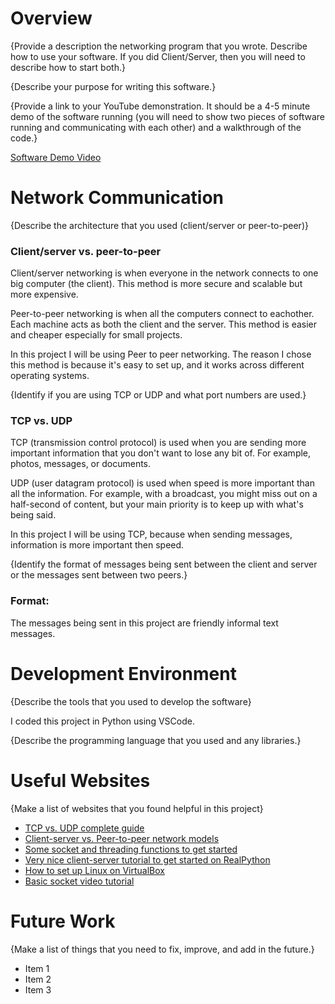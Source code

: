 # Overview

{Provide a description the networking program that you wrote. Describe how to use your software.  If you did Client/Server, then you will need to describe how to start both.}

{Describe your purpose for writing this software.}

{Provide a link to your YouTube demonstration.  It should be a 4-5 minute demo of the software running (you will need to show two pieces of software running and communicating with each other) and a walkthrough of the code.}

[Software Demo Video](http://youtube.link.goes.here)

# Network Communication

{Describe the architecture that you used (client/server or peer-to-peer)}

### Client/server vs. peer-to-peer

Client/server networking is when everyone in the network connects to one big computer (the client). This method is more secure and scalable but more expensive.

Peer-to-peer networking is when all the computers connect to eachother. Each machine acts as both the client and the server. This method is easier and cheaper especially for small projects.

In this project I will be using Peer to peer networking. The reason I chose this method is because it's easy to set up, and it works across different operating systems.

{Identify if you are using TCP or UDP and what port numbers are used.}

### TCP vs. UDP

TCP (transmission control protocol) is used when you are sending more important information that you don't want to lose any bit of. For example, photos, messages, or documents.

UDP (user datagram protocol) is used when speed is more important than all the information. For example, with a broadcast, you might miss out on a half-second of content, but your main priority is to keep up with what's being said. 

In this project I will be using TCP, because when sending messages, information is more important then speed. 

{Identify the format of messages being sent between the client and server or the messages sent between two peers.}

### Format:

The messages being sent in this project are friendly informal text messages. 

# Development Environment

{Describe the tools that you used to develop the software}

I coded this project in Python using VSCode. 

{Describe the programming language that you used and any libraries.}

# Useful Websites

{Make a list of websites that you found helpful in this project}
* [TCP vs. UDP complete guide](https://www.avast.com/c-tcp-vs-udp-difference)
* [Client-server vs. Peer-to-peer network models](https://www.networkstraining.com/peer-to-peer-vs-client-server-network/)
* [Some socket and threading functions to get started](https://medium.com/@luishrsoares/implementing-peer-to-peer-data-exchange-in-python-8e69513489af)
* [Very nice client-server tutorial to get started on RealPython](https://realpython.com/python-sockets/#echo-client-and-server)
* [How to set up Linux on VirtualBox](https://www.youtube.com/watch?v=rJ9ysibH768)
* [Basic socket video tutorial](https://www.youtube.com/watch?v=Lbfe3-v7yE0&t=17s)

# Future Work

{Make a list of things that you need to fix, improve, and add in the future.}
* Item 1
* Item 2
* Item 3
